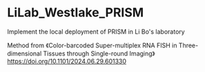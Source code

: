 # LiLab_Westlake_PRISM
Implement the local deployment of PRISM in Li Bo's laboratory 

Method from 《Color-barcoded Super-multiplex RNA FISH in Three-dimensional Tissues through Single-round Imaging》
https://doi.org/10.1101/2024.06.29.601330
